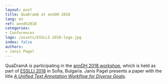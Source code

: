 ```yaml
---
layout: post
title: QuaDramA at annDH 2018
lang: en
ref: anndh2018
categories:
- Conferences
logo: /assets/ESSLLI-2018-logo.jpg
index: false
authors:
- Janis Pagel
---
```


QuaDramA is participating in the [annDH 2018 workshop](https://anndh18.github.io/), which is held as part of [ESSLLI 2018](http://esslli2018.folli.info/) in Sofia, Bulgaria. Janis Pagel presents a paper with the title [*A Unified Text Annotation Workflow for Diverse Goals*](/publications/Pagel2018ab).
